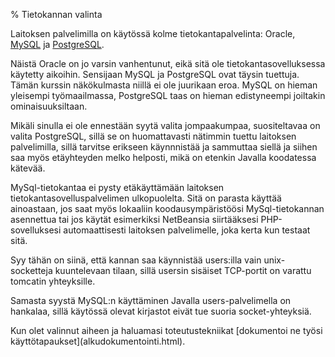 % Tietokannan valinta
<!-- order: 3 -->
<!-- tags: viikko1 -->

Laitoksen palvelimilla on käytössä kolme tietokantapalvelinta: Oracle, [MySQL](http://www.mysql.com/) ja [PostgreSQL](http://www.postgresql.org/).

Näistä Oracle on jo varsin vanhentunut, eikä sitä ole tietokantasovelluksessa käytetty aikoihin.
Sensijaan MySQL ja PostgreSQL ovat täysin tuettuja. Tämän kurssin näkökulmasta niillä ei ole juurikaan eroa.
MySQL on hieman yleisempi työmaailmassa, PostgreSQL taas on hieman edistyneempi joiltakin ominaisuuksiltaan.

Mikäli sinulla ei ole ennestään syytä valita jompaakumpaa, suositeltavaa on valita PostgreSQL,
sillä se on huomattavasti nätimmin tuettu laitoksen palvelimilla, sillä tarvitse erikseen käynnnistää ja sammuttaa siellä ja siihen saa myös etäyhteyden melko helposti, mikä on etenkin Javalla koodatessa kätevää.

MySql-tietokantaa ei pysty etäkäyttämään laitoksen tietokantasovelluspalvelimen ulkopuolelta.
Sitä on parasta käyttää ainoastaan, jos saat myös lokaaliin koodausympäristöösi MySql-tietokannan asennettua tai jos käytät esimerkiksi NetBeansia siirtääksesi PHP-sovelluksesi automaattisesti laitoksen palvelimelle, joka kerta kun testaat sitä.

Syy tähän on siinä, että kannan saa käynnistää users:illa vain unix-socketteja
kuuntelevaan tilaan, sillä usersin sisäiset TCP-portit on varattu tomcatin yhteyksille.

Samasta syystä MySQL:n käyttäminen Javalla users-palvelimella on hankalaa, sillä käytössä olevat kirjastot eivät tue suoria socket-yhteyksiä.

<next>
Kun olet valinnut aiheen ja haluamasi toteutustekniikat [dokumentoi ne työsi käyttötapaukset](alkudokumentointi.html).
</next>
